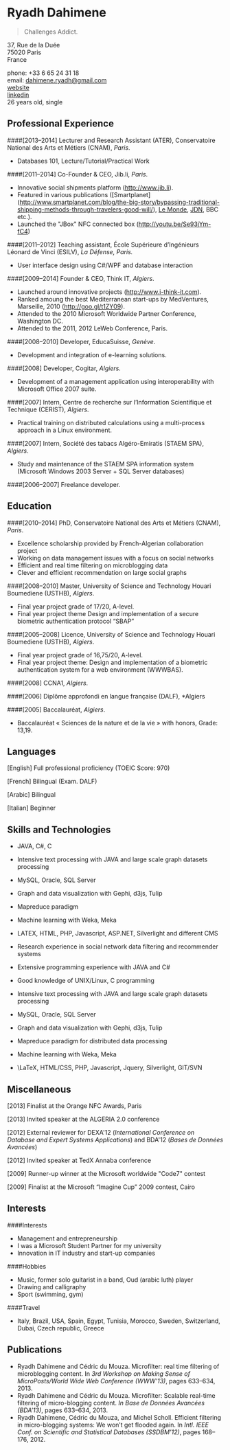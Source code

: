 Ryadh Dahimene
==============
> Challenges Addict.

37, Rue de la Duée  
75020 Paris   
France

phone: +33 6 65 24 31 18   
email: dahimene.ryadh@gmail.com   
[website](http://www.ryadh.net)   
[linkedin](http://www.linkedin.com/in/ryadh)   
26 years old, single

Professional Experience
-----------------------

####[2013–2014] Lecturer and Research Assistant (ATER), Conservatoire National des Arts et Métiers (CNAM), *Paris*.

*  Databases 101, Lecture/Tutorial/Practical Work 

####[2011–2014] Co-Founder & CEO, Jib.li, *Paris*.
* Innovative social shipments platform (http://www.jib.li).
* Featured in various publications ([Smartplanet] (http://www.smartplanet.com/blog/the-big-story/bypassing-traditional-shipping-methods-through-travelers-good-will/), [Le Monde](http://www.lemonde.fr/sciences/article/2013/01/24/partagez-vos-bagages-grace-au-covalisage_1822297_1650684.html), [JDN](http://www.journaldunet.com/web-tech/start-up/ryadh-dahimene-ryadh-dahimene-jib-li.shtml), BBC etc.).
* Launched the "JBox" NFC connected box (http://youtu.be/Se93jYm-fC4)

####[2011–2012] Teaching assistant, École Supérieure d’Ingénieurs Léonard de Vinci (ESILV), *La Défense, Paris.*
* User interface design using C#/WPF and database interaction

####[2009–2014] Founder & CEO, Think IT, *Algiers*.
* Launched around innovative projects (http://www.i-think-it.com).
* Ranked amoung the best Mediterranean start-ups by MedVentures, Marseille, 2010
(http://goo.gl/t1ZY09).
* Attended to the 2010 Microsoft Worldwide Partner Conference, Washington DC.
* Attended to the 2011, 2012 LeWeb Conference, Paris.

####[2008–2010] Developer, EducaSuisse, *Genève*.
* Development and integration of e-learning solutions.

####[2008] Developer, Cogitar, *Algiers*.
* Development of a management application using interoperability with Microsoft Office 2007 suite.

####[2007] Intern, Centre de recherche sur l’Information Scientifique et Technique (CERIST), *Algiers*.
* Practical training on distributed calculations using a multi-process approach in a Linux environment.

####[2007] Intern, Société des tabacs Algéro-Emiratis (STAEM SPA), *Algiers*.
* Study and maintenance of the STAEM SPA information system (Microsoft Windows 2003 Server + SQL
Server databases)

####[2006–2007] Freelance developer.

Education
---------

####[2010–2014] PhD, Conservatoire National des Arts et Métiers (CNAM), *Paris*.
* Excellence scholarship provided by French-Algerian collaboration project
* Working on data management issues with a focus on social networks
* Efficient and real time filtering on microblogging data
* Clever and efficient recommendation on large social graphs

####[2008–2010] Master, University of Science and Technology Houari Boumediene (USTHB), *Algiers*.
* Final year project grade of 17/20, A-level.
* Final year project theme Design and implementation of a secure biometric authentication protocol “SBAP”

####[2005–2008] Licence, University of Science and Technology Houari Boumediene (USTHB), *Algiers*.
* Final year project grade of 16,75/20, A-level.
* Final year project theme: Design and implementation of a biometric authentication system for a web
environment (WWWBAS).

####[2008] CCNA1, *Algiers*.

####[2006] Diplôme approfondi en langue française (DALF), *Algiers

####[2005] Baccalauréat, *Algiers*.
* Baccalauréat « Sciences de la nature et de la vie » with honors, Grade: 13,19.

Languages
---------
[English] Full professional proficiency (TOEIC Score: 970)

[French] Bilingual (Exam. DALF)

[Arabic] Bilingual

[Italian] Beginner

Skills and Technologies
-----------------------

* JAVA, C#, C
* Intensive text processing with JAVA and large scale graph datasets processing
* MySQL, Oracle, SQL Server
* Graph and data visualization with Gephi, d3js, Tulip
* Mapreduce paradigm
* Machine learning with Weka, Meka
* LATEX, HTML, PHP, Javascript, ASP.NET, Silverlight and different CMS

* Research experience in social network data filtering and recommender systems
* Extensive programming experience with JAVA and C#
* Good knowledge of UNIX/Linux, C programming
* Intensive text processing with JAVA and large scale graph datasets processing
* MySQL, Oracle, SQL Server
* Graph and data visualization with Gephi, d3js, Tulip
* Mapreduce paradigm for distributed data processing
* Machine learning with Weka, Meka
* \LaTeX, HTML/CSS, PHP, Javascript, Jquery, Silverlight, GIT/SVN


Miscellaneous
-------------

[2013] Finalist at the Orange NFC Awards, Paris

[2013] Invited speaker at the ALGERIA 2.0 conference

[2012] External reviewer for DEXA'12 (*International Conference on Database and Expert Systems Applications*) and BDA'12 (*Bases de Données Avancées*)

[2012] Invited speaker at TedX Annaba conference

[2009] Runner-up winner at the Microsoft worldwide "Code7" contest

[2009] Finalist at the Microsoft “Imagine Cup” 2009 contest, Cairo

Interests
---------
####Interests 
* Management and entrepreneurship
* I was a Microsoft Student Partner for my university
* Innovation in IT industry and start-up companies

####Hobbies 
* Music, former solo guitarist in a band, Oud (arabic luth) player
* Drawing and calligraphy
* Sport (swimming, gym)

####Travel 
* Italy, Brazil, USA, Spain, Egypt, Tunisia, Morocco, Sweden, Switzerland, Dubai, Czech republic,
Greece

Publications
------------
* Ryadh Dahimene and Cédric du Mouza. Microfilter: real time filtering of microblogging content.
In *3rd Workshop on Making Sense of MicroPosts/World Wide Web Conference (WWW’13)*, pages
633–634, 2013.
* Ryadh Dahimene and Cédric du Mouza. Microfilter: Scalable real-time filtering of micro-blogging
content. *In Base de Données Avancées (BDA’13)*, pages 633–634, 2013.
* Ryadh Dahimene, Cédric du Mouza, and Michel Scholl. Efficient filtering in micro-blogging
systems: We won’t get flooded again. In *Intl. IEEE Conf. on Scientific and Statistical Databases
(SSDBM’12)*, pages 168–176, 2012.
